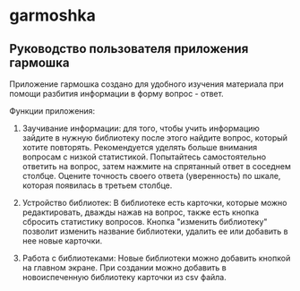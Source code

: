 # garmoshka
## Руководство пользователя приложения гармошка

Приложение гармошка создано для удобного изучения материала при помощи разбития 
информации в форму вопрос - ответ.

Функции приложения:

1. Заучивание информации:
    для того, чтобы учить информацию зайдите в нужную библиотеку 
    после этого найдите вопрос, который хотите повторять.
    Рекомендуется уделять больше внимания вопросам с низкой статистикой.
    Попытайтесь самостоятельно ответить на вопрос, затем нажмите на спрятанный ответ в соседнем столбце.
    Оцените точность своего ответа (уверенность) по шкале, которая появилась в третьем столбце.

2. Устройство библиотек:
    В библиотеке есть карточки, которые можно редактировать, дважды нажав на вопрос,
    также есть кнопка сбросить статистику вопросов.
    Кнопка "изменить библиотеку" позволит изменить название библиотеки, удалить ее или добавить в нее новые карточки.
    
3. Работа с библиотеками:
    Новые библиотеки можно добавить кнопкой на главном экране.
    При создании можно добавить в новоиспеченную библиотеку карточки из csv файла.

